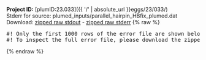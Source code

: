 **Project ID:** [plumID:23.033]({{ '/' | absolute_url }}eggs/23/033/)  
Stderr for source:  plumed_inputs/parallel_hairpin_HBfix_plumed.dat   
Download: [zipped raw stdout](parallel_hairpin_HBfix_plumed.dat.plumed_master.stdout.txt.zip) - [zipped raw stderr](parallel_hairpin_HBfix_plumed.dat.plumed_master.stderr.txt.zip) 
{% raw %}
<pre>
#! Only the first 1000 rows of the error file are shown below
#! To inspect the full error file, please download the zipped raw stderr file above
</pre>
{% endraw %}
